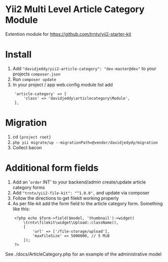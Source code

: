 # Yii2 Multi Level Article Category Module

Extention module for https://github.com/trntv/yii2-starter-kit

# Install
1. Add `"davidjeddy/yii2-article-category": "dev-master@dev"` to your projects `composer.json`
2. Run `composer update` 
3. In your project / app web.config module list add
```
    'article-category' => [
        'class' => 'davidjeddy\articlecategory\Module',
    ],
```

# Migration
1. cd `{project root}`
2. `php yii migrate/up --migrationPath=@vendor/davidjedydy/migration`
3. Collect bacon

# Additional form fields
1. Add an '`order` INT' to your backend/admin create/update article category forms
2. Add `"trntv/yii2-file-kit": "^1.0.0",` and update via composer
3. Follow the directions to get filekit working properly
4. As per file-kit add the form field to the article category form. Something like this:
```
    <?php echo $form->field($model, 'thumbnail')->widget(
        \trntv\filekit\widget\Upload::className(),
        [
            'url' => ['/file-storage/upload'],
            'maxFileSize' => 5000000, // 5 MiB
        ]);
    ?>
```

See ./docs/ArticleCategory.php for an example of the administrative model